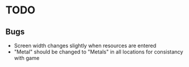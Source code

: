 # TODO

## Bugs

- Screen width changes slightly when resources are entered
- "Metal" should be changed to "Metals" in all locations for consistancy with
  game
